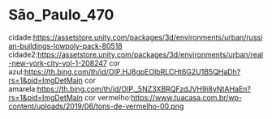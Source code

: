 # São_Paulo_470
cidade:https://assetstore.unity.com/packages/3d/environments/urban/russian-buildings-lowpoly-pack-80518
cidade2:https://assetstore.unity.com/packages/3d/environments/urban/real-new-york-city-vol-1-208247
cor azul:https://th.bing.com/th/id/OIP.HJ8gpEOlbRLCHt6G2U1B5QHaDh?rs=1&pid=ImgDetMain
cor amarela:https://th.bing.com/th/id/OIP._5NZ3XBRQFzdJVH9i8vNtAHaEn?rs=1&pid=ImgDetMain
cor vermelho:https://www.tuacasa.com.br/wp-content/uploads/2019/06/tons-de-vermelho-00.png
